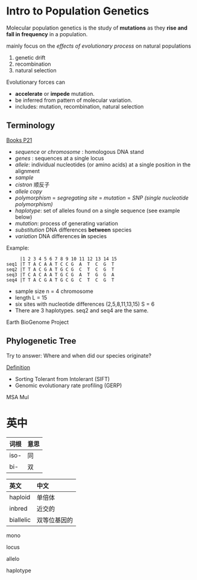 # Intro to Population Genetics

Molecular population genetics is the study of **mutations** as they **rise and fall in frequency** in a population.

mainly focus on the *effects of evolutionary process* on natural populations

1. genetic drift
2. recombination
3. natural selection

Evolutionary forces can 

- **accelerate** or **impede** mutation.
- be inferred from pattern of molecular variation.
- includes: mutation, recombination, natural selection

## Terminology

[Books P21](molecular-population-genetics.pdf#page=21)

- *sequence* or *chromosome* : homologous DNA stand
- *genes* : sequences at a single locus 
- *allele*: individual nucleotides (or amino acids) at a single position in the alignment
- *sample*
- *cistron* 顺反子
- *allele copy*
- *polymorphism* = *segregating site* = *mutation* = *SNP (single nucleotide polymorphism)*
- *haplotype*: set of alleles found on a single sequence (see example below)
- *mutation*: process of generating variation
- *substitution* DNA differences **between** species
- *variation* DNA differences **in** species

Example:

```
     |1 2 3 4 5 6 7 8 9 10 11 12 13 14 15
seq1 |T T A C A A T C C G  A  T  C  G  T
seq2 |T T A C G A T G C G  C  T  C  G  T
seq3 |T C A C A A T G C G  A  T  G  G  A
seq4 |T T A C G A T G C G  C  T  C  G  T
```

- sample size n = 4 chromosome
- length L = 15
- six sites with nucleotide differences (2,5,8,11,13,15) S = 6
- There are 3 haplotypes. seq2 and seq4 are the same. 

Earth BioGenome Project

## Phylogenetic Tree

Try to answer: Where and when did our species originate?

[Definition](molecular-population-genetics.pdf#page=20)

- Sorting Tolerant from Intolerant (SIFT)
- Genomic evolutionary rate profiling (GERP)

MSA Mul

# 英中

词根|意思
:--|:--
iso-|同
bi-|双

英文|中文
:--|:--
haploid|单倍体
inbred|近交的
biallelic | 双等位基因的
mono

locus

allelo

haplotype